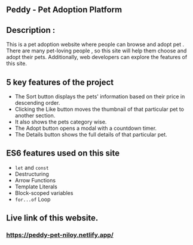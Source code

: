 ## Peddy - Pet Adoption Platform

## Description :
 This is a pet adoption website where people can browse and adopt pet . There are many pet-loving people , so this site will help them choose and adopt their pets. Additionally, web developers can explore the features of this site.
 
## 5 key features of the project
- The Sort button displays the pets' information based on their price in descending order.
- Clicking the Like button moves the thumbnail of that particular pet to another section.
- It also shows the pets category wise.
- The Adopt button opens a modal with a countdown timer.
- The Details button shows the full details of that particular pet.

## ES6 features used on this site
- `let` and `const`
- Destructuring
- Arrow Functions
- Template Literals
- Block-scoped variables
- `for...of` Loop

## Live link of this website.
### https://peddy-pet-niloy.netlify.app/
